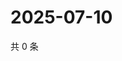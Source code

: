 # 2025-07-10

共 0 条

<!-- BEGIN ZHIHUVIDEO -->
<!-- 最后更新时间 Thu Jul 10 2025 18:13:14 GMT+0800 (China Standard Time) -->

<!-- END ZHIHUVIDEO -->
